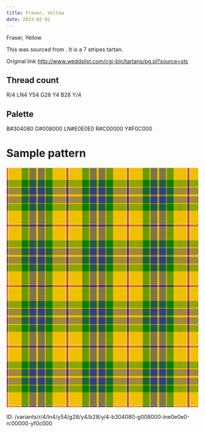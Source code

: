 ```yaml
---
title: Fraser, Yellow
date: 2023-02-02
---
```

Fraser, Yellow

This was sourced from <no value>.  It is a 7 stripes tartan.

Original link http://www.weddslist.com/cgi-bin/tartans/pg.pl?source=sts

## Thread count
R/4 LN4 Y54 G28 Y4 B28 Y/4

## Palette
B#304080 G#008000 LN#E0E0E0 R#C00000 Y#F0C000

# Sample pattern

![Tartan detail](tartan.png "R/4 LN4 Y54 G28 Y4 B28 Y/4 tartan")

ID: /variants/r/4/ln4/y54/g28/y4/b28/y/4-b304080-g008000-lne0e0e0-rc00000-yf0c000